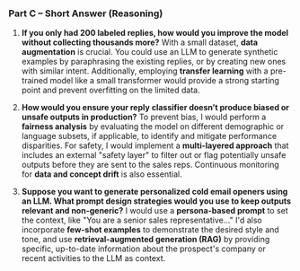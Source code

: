 ### Part C – Short Answer (Reasoning)

1.  **If you only had 200 labeled replies, how would you improve the model without collecting thousands more?**
    With a small dataset, **data augmentation** is crucial. You could use an LLM to generate synthetic examples by paraphrasing the existing replies, or by creating new ones with similar intent. Additionally, employing **transfer learning** with a pre-trained model like a small transformer would provide a strong starting point and prevent overfitting on the limited data.

2.  **How would you ensure your reply classifier doesn’t produce biased or unsafe outputs in production?**
    To prevent bias, I would perform a **fairness analysis** by evaluating the model on different demographic or language subsets, if applicable, to identify and mitigate performance disparities. For safety, I would implement a **multi-layered approach** that includes an external "safety layer" to filter out or flag potentially unsafe outputs before they are sent to the sales reps. Continuous monitoring for **data and concept drift** is also essential.

3.  **Suppose you want to generate personalized cold email openers using an LLM. What prompt design strategies would you use to keep outputs relevant and non-generic?**
    I would use a **persona-based prompt** to set the context, like "You are a senior sales representative..." I'd also incorporate **few-shot examples** to demonstrate the desired style and tone, and use **retrieval-augmented generation (RAG)** by providing specific, up-to-date information about the prospect's company or recent activities to the LLM as context.
